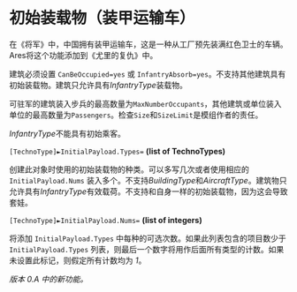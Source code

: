 # 初始装载物（装甲运输车）

在《将军》中，中国拥有装甲运输车，这是一种从工厂预先装满红色卫士的车辆。Ares将这个功能添加到《尤里的复仇》中。

建筑必须设置 `CanBeOccupied=yes` 或 `InfantryAbsorb=yes`。不支持其他建筑具有初始装载物。建筑只允许具有*InfantryType*装载物。

可驻军的建筑装入步兵的最高数量为`MaxNumberOccupants`，其他建筑或单位装入单位的最高数量为`Passengers`。检查`Size`和`SizeLimit`是模组作者的责任。

*InfantryType*不能具有初始乘客。

`[TechnoType]►InitialPayload.Types=` **(list of TechnoTypes)**

创建此对象时使用的初始装载物的种类。可以多写几次或者使用相应的 `InitialPayload.Nums` 装入多个。不支持*BuildingType*和*AircraftType*。建筑物只允许具有*InfantryType*有效载荷。不支持和自身一样的初始装载物，因为这会导致套娃。

`[TechnoType]►InitialPayload.Nums=` **(list of integers)**

将添加 `InitialPayload.Types` 中每种的可选次数。如果此列表包含的项目数少于 `InitialPayload.Types` 列表，则最后一个数字将用作后面所有类型的计数。如果未设置此标记，则假定所有计数均为 *1*。

*版本 0.A 中的新功能。*